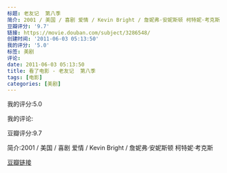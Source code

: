 ```yaml
---
标题: 老友记  第八季
简介: 2001 / 美国 / 喜剧 爱情 / Kevin Bright / 詹妮弗·安妮斯顿 柯特妮·考克斯
豆瓣评分: '9.7'
链接: https://movie.douban.com/subject/3286548/
创建时间: '2011-06-03 05:13:50'
我的评分: '5.0'
标签: 美剧
评论:
date: 2011-06-03 05:13:50
title: 看了电影 - 老友记  第八季
tags: [电影]
categories: [美剧]
---
```


我的评分:5.0

我的评论:

豆瓣评分:9.7

简介:2001 / 美国 / 喜剧 爱情 / Kevin Bright / 詹妮弗·安妮斯顿 柯特妮·考克斯

[豆瓣链接](https://movie.douban.com/subject/3286548/)

